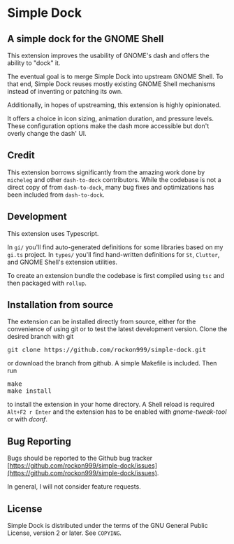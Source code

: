 # Simple Dock

## A simple dock for the GNOME Shell

This extension improves the usability of GNOME's dash and offers the ability to "dock" it.

The eventual goal is to merge Simple Dock into upstream GNOME Shell. To that end, Simple Dock reuses mostly  existing GNOME Shell mechanisms instead of inventing or patching its own.

Additionally, in hopes of upstreaming, this extension is highly opinionated.

It offers a choice in icon sizing, animation duration, and pressure levels. These configuration options make the dash more accessible but don't overly change the dash' UI.

## Credit

This extension borrows significantly from the amazing work done by `micheleg` and other `dash-to-dock` contributors. While the codebase is not a direct copy of from `dash-to-dock`, many bug fixes and optimizations has been included from `dash-to-dock`.

## Development

This extension uses Typescript.

In `gi/` you'll find auto-generated definitions for some libraries based on my `gi.ts` project.
In `types/` you'll find hand-written definitions for `St`, `Clutter`, and GNOME Shell's extension utilities.

To create an extension bundle the codebase is first compiled using `tsc` and then packaged with `rollup`.

## Installation from source

The extension can be installed directly from source, either for the convenience of using git or to test the latest development version. Clone the desired branch with git

<pre>git clone https://github.com/rockon999/simple-dock.git</pre>
or download the branch from github. A simple Makefile is included. Then run
<pre>make
make install
</pre>
to install the extension in your home directory. A Shell reload is required <code>Alt+F2 r Enter</code> and the extension has to be enabled  with *gnome-tweak-tool* or with *dconf*.

## Bug Reporting

Bugs should be reported to the Github bug tracker [https://github.com/rockon999/simple-dock/issues](https://github.com/rockon999/simple-dock/issues).

In general, I will not consider feature requests.

## License
Simple Dock is distributed under the terms of the GNU General Public License, version 2 or later. See `COPYING`.
